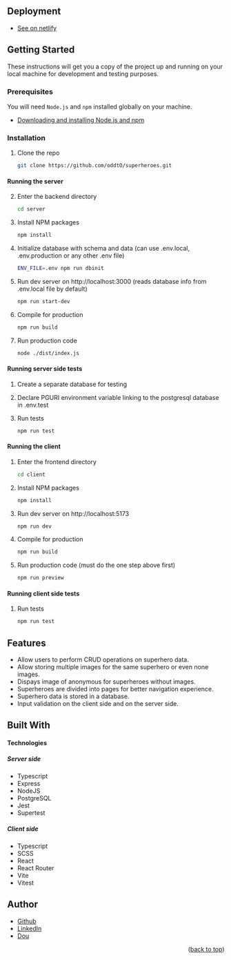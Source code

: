 




## Deployment

* [See on netlify](https://superheroes82320.netlify.app/)


<!-- GETTING STARTED -->
## Getting Started

These instructions will get you a copy of the project up and running on your local machine for development and testing purposes.

### Prerequisites

You will need `Node.js` and `npm` installed globally on your machine.
* [Downloading and installing Node.js and npm](https://docs.npmjs.com/downloading-and-installing-node-js-and-npm)

### Installation

1. Clone the repo
   ```sh
   git clone https://github.com/oddtO/superheroes.git
   ```

#### Running the server
2. Enter the backend directory 
   ```sh
   cd server
   ```
3. Install NPM packages
   ```sh
   npm install
   ```
4. Initialize database with schema and data (can use .env.local, .env.production or any other .env file)
   ```sh
   ENV_FILE=.env npm run dbinit
   ```
4. Run dev server on http://localhost:3000 (reads database info from .env.local file by default)
   ```sh
   npm run start-dev
   ```
5. Compile for production
   ```sh
   npm run build
   ```
6. Run production code 
   ```sh
   node ./dist/index.js
   ```

#### Running server side tests


1. Create a separate database for testing 

2. Declare PGURI environment variable linking to the postgresql database in .env.test

3. Run tests 
   ```sh
   npm run test
   ```





#### Running the client


1. Enter the frontend directory 
   ```sh
   cd client
   ```
2. Install NPM packages
   ```sh
   npm install
   ```
4. Run dev server on http://localhost:5173 
   ```sh
   npm run dev
   ```
5. Compile for production
   ```sh
   npm run build
   ```
6. Run production code (must do the one step above first) 
   ```sh
   npm run preview
   ```




#### Running client side tests




1. Run tests 
   ```sh
   npm run test
   ```





## Features

* Allow users to perform CRUD operations on superhero data.
* Allow storing multiple images for the same superhero or even none images.
* Dispays image of anonymous for superheroes without images.
* Superheroes are divided into pages for better navigation experience.
* Superhero data is stored in a database.
* Input validation on the client side and on the server side.







## Built With

#### Technologies

##### Server side

* Typescript
* Express
* NodeJS
* PostgreSQL
* Jest
* Supertest



##### Client side

* Typescript
* SCSS
* React
* React Router
* Vite
* Vitest






<!-- AUTHORS -->
## Author

* [Github](https://github.com/oddtO)
* [LinkedIn](https://www.linkedin.com/in/dmytro-yefimov-316690207/)
* [Dou](https://dou.ua/users/oddto/)
<p align="right">(<a href="#top">back to top</a>)</p>


